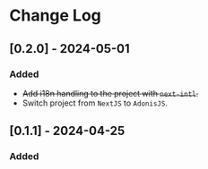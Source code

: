# Change Log

## [0.2.0] - 2024-05-01
### Added
- ~~Add i18n handling to the project with `next-intl`.~~
- Switch project from `NextJS` to `AdonisJS`.

## [0.1.1] - 2024-04-25
### Added

